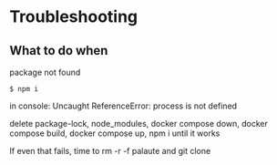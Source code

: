 # Troubleshooting

## What to do when

package not found

`$ npm i`

in console:
Uncaught ReferenceError: process is not defined

delete package-lock, node_modules, docker compose down, docker compose build, docker compose up, npm i until it works

If even that fails, time to rm -r -f palaute and git clone
